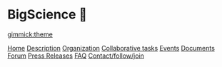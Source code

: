 <!--
  -- Name of your wiki
  -- Do NOT remove the leading `#` character.
  -->

# BigScience 🌸


<!--
  -- Default theme
  -- (Read: http://dynalon.github.io/mdwiki/#!customizing.md#Theme_chooser)
  -->

[gimmick:theme](simplex)


<!--
  -- Navigation
  -- (Read: http://dynalon.github.io/mdwiki/#!quickstart.md#Adding_a_navigation)
  -->

[Home](index.md)
[Description](pages/description.md)
[Organization](pages/organization.md)
[Collaborative tasks](pages/collaborative-tasks.md)
[Events](pages/kickoff-event.md)
[Documents](https://bit.ly/bigscience-drive)
[Forum](https://discuss.bigscience.huggingface.co)
[Press Releases](pages/media.md)
[FAQ](pages/faq.md)
[Contact/follow/join](pages/contact.md)

<!-- A more complex navigation example: ----------------------------------------

[Menu Item 1]()

  * # SubMenu Heading 1
  * [SubMenu Item 1](pages/subitem1.md)
  * [SubMenu Item 2](pages/subitem2.md)
  - - - -
  * # SubMenu Heading 2
  * [SubMenu Item 3](pages/subitem3.md)
  - - - -
  * # SubMenu Heading 3
  * [SubMenu Item 3](pages/subitem3.md)

[Menu Item 2](pages/item2.md)

[Menu Item 3](pages/item3.md)

---------------------------------------------------------------------------- -->

<!--
  -- Change the Language
  -- Could be useful when there's more than one language wiki.
  -->

<!--
[Change the Language]()

  * [English (United States)](/en_US/)
  * [English (United Kingdom)](/en_GB/)
  * [Italian](/it/)
-->

<!--
  -- Let the user choose a theme
  -- (Read: http://dynalon.github.io/mdwiki/#!quickstart.md#Adding_a_navigation)
  -->

<!--
[gimmick:themechooser](Choose theme)
-->
